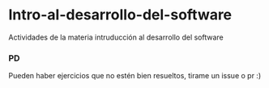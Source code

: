 # Intro-al-desarrollo-del-software
Actividades de la materia intruducción al desarrollo del software

### PD
Pueden haber ejercicios que no estén bien resueltos, tirame un issue o pr :)
